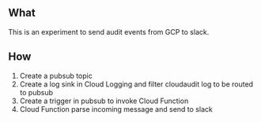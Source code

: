## What

This is an experiment to send audit events from GCP to slack.

## How

1. Create a pubsub topic
2. Create a log sink in Cloud Logging and filter cloudaudit log to be routed to pubsub
3. Create a trigger in pubsub to invoke Cloud Function
4. Cloud Function parse incoming message and send to slack

